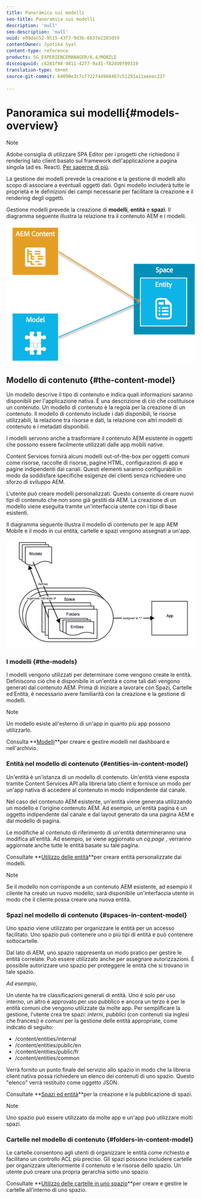 ```yaml
---
title: Panoramica sui modelli
seo-title: Panoramica sui modelli
description: 'null'
seo-description: 'null'
uuid: e09dac52-9515-43f7-9d3b-6637e2283d59
contentOwner: Jyotika Syal
content-type: reference
products: SG_EXPERIENCEMANAGER/6.4/MOBILE
discoiquuid: c8281f98-9811-42f7-9a31-f82dd0f09319
translation-type: tm+mt
source-git-commit: 64090e3c7cf722f44968467c51291a11aeeec237

---
```



# Panoramica sui modelli{#models-overview}

>[!NOTE]
>
>Adobe consiglia di utilizzare SPA Editor per i progetti che richiedono il rendering lato client basato sul framework dell&#39;applicazione a pagina singola (ad es. React). [Per saperne di più](/help/sites-developing/spa-overview.md).

La gestione dei modelli prevede la creazione e la gestione di modelli allo scopo di associare a eventuali oggetti dati. Ogni modello includerà tutte le proprietà e le definizioni dei campi necessarie per facilitare la creazione e il rendering degli oggetti.

Gestione modelli prevede la creazione di **modelli**, **entità** e **spazi**. Il diagramma seguente illustra la relazione tra il contenuto AEM e i modelli.

![chlimage_1-81](assets/chlimage_1-81.png)

## Modello di contenuto {#the-content-model}

Un modello descrive il tipo di contenuto e indica quali informazioni saranno disponibili per l&#39;applicazione nativa. È una descrizione di ciò che costituisce un contenuto. Un modello di contenuto è la regola per la creazione di un contenuto. Il modello di contenuto include i dati disponibili, le risorse utilizzabili, la relazione tra risorse e dati, la relazione con altri modelli di contenuto e i metadati disponibili.

I modelli servono anche a trasformare il contenuto AEM esistente in oggetti che possono essere facilmente utilizzati dalle app mobili native.

Content Services fornirà alcuni modelli out-of-the-box per oggetti comuni come risorse, raccolte di risorse, pagine HTML, configurazioni di app e pagine indipendenti dai canali. Questi elementi saranno configurabili in modo da soddisfare specifiche esigenze dei clienti senza richiedere uno sforzo di sviluppo AEM.

L&#39;utente può creare modelli personalizzati. Questo consente di creare nuovi tipi di contenuto che non sono già gestiti da AEM. La creazione di un modello viene eseguita tramite un&#39;interfaccia utente con i tipi di base esistenti.

Il diagramma seguente illustra il modello di contenuto per le app AEM Mobile e il modo in cui entità, cartelle e spazi vengono assegnati a un&#39;app.

![chlimage_1-82](assets/chlimage_1-82.png)

### I modelli {#the-models}

I modelli vengono utilizzati per determinare come vengono create le entità. Definiscono ciò che è disponibile in un&#39;entità e come tali dati vengono generati dal contenuto AEM. Prima di iniziare a lavorare con Spazi, Cartelle ed Entità, è necessario avere familiarità con la creazione e la gestione di modelli.

>[!NOTE]
>
>Un modello esiste all&#39;esterno di un&#39;app in quanto più app possono utilizzarlo.


Consulta **[Modelli](/help/mobile/administer-mobile-apps.md)**per creare e gestire modelli nel dashboard e nell&#39;archivio.

### Entità nel modello di contenuto {#entities-in-content-model}

Un&#39;entità è un&#39;istanza di un modello di contenuto. Un&#39;entità viene esposta tramite Content Services API alla libreria lato client e fornisce un modo per un&#39;app nativa di accedere al contenuto in modo indipendente dal canale.

Nel caso del contenuto AEM esistente, un&#39;entità viene generata utilizzando un modello e l&#39;origine contenuto AEM. Ad esempio, un&#39;entità pagina è un oggetto indipendente dal canale e dal layout generato da una pagina AEM e dal modello di pagina.

Le modifiche al contenuto di riferimento di un&#39;entità determineranno una modifica all&#39;entità. Ad esempio, se viene aggiornato un *cq:page* , verranno aggiornate anche tutte le entità basate su tale pagina.

Consultate **[Utilizzo delle entità](/help/mobile/spaces-and-entities.md)**per creare entità personalizzate dai modelli.

>[!NOTE]
>
>Se il modello non corrisponde a un contenuto AEM esistente, ad esempio il cliente ha creato un nuovo modello, sarà disponibile un&#39;interfaccia utente in modo che il cliente possa creare una nuova entità.


### Spazi nel modello di contenuto {#spaces-in-content-model}

Uno spazio viene utilizzato per organizzare le entità per un accesso facilitato. Uno spazio può contenere uno o più tipi di entità e può contenere sottocartelle.

Dal lato di AEM, uno spazio rappresenta un modo pratico per gestire le entità correlate. Può essere utilizzato anche per assegnare autorizzazioni. È possibile autorizzare uno spazio per proteggere le entità che si trovano in tale spazio.

*Ad esempio*,

Un utente ha tre classificazioni generali di entità. Uno è solo per uso interno, un altro è approvato per uso pubblico e ancora un terzo è per le entità comuni che vengono utilizzate da molte app. Per semplificare la gestione, l&#39;utente crea tre spazi: *interni*, *pubblici* (con contenuti sia inglesi che francesi) e *comuni* per la gestione delle entità appropriate, come indicato di seguito:

* /content/entities/internal
* /content/entities/public/en
* /content/entities/public/fr
* /content/entities/common

Verrà fornito un punto finale del servizio allo spazio in modo che la libreria client nativa possa richiedere un elenco dei contenuti di uno spazio. Questo &quot;elenco&quot; verrà restituito come oggetto JSON.

Consultate **[Spazi ed entità](/help/mobile/spaces-and-entities.md)**per la creazione e la pubblicazione di spazi.

>[!NOTE]
>
>Uno spazio può essere utilizzato da molte app e un&#39;app può utilizzare molti spazi.

### Cartelle nel modello di contenuto {#folders-in-content-model}

Le cartelle consentono agli utenti di organizzare le entità come richiesto e facilitano un controllo ACL più preciso. Gli spazi possono includere cartelle per organizzare ulteriormente il contenuto e le risorse dello spazio. Un utente può creare una propria gerarchia sotto uno spazio.

Consultate **[Utilizzo delle cartelle in uno spazio](/help/mobile/spaces-and-entities.md)**per creare e gestire le cartelle all’interno di uno spazio.

